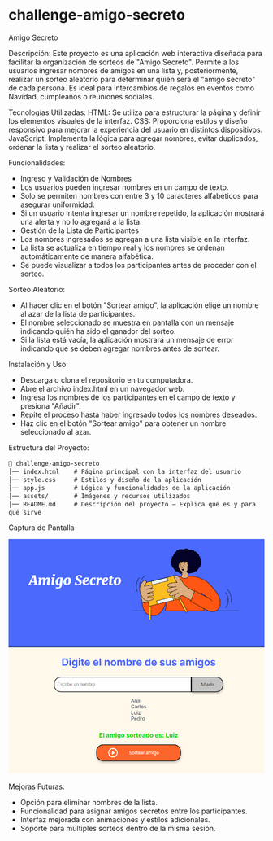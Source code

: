 # challenge-amigo-secreto
Amigo Secreto

Descripción:
Este proyecto es una aplicación web interactiva diseñada para facilitar la organización de sorteos de "Amigo Secreto". Permite a los usuarios ingresar nombres de amigos en una lista y, posteriormente, realizar un sorteo aleatorio para determinar quién será el "amigo secreto" de cada persona. Es ideal para intercambios de regalos en eventos como Navidad, cumpleaños o reuniones sociales.

Tecnologías Utilizadas:
HTML: Se utiliza para estructurar la página y definir los elementos visuales de la interfaz.
CSS: Proporciona estilos y diseño responsivo para mejorar la experiencia del usuario en distintos dispositivos.
JavaScript: Implementa la lógica para agregar nombres, evitar duplicados, ordenar la lista y realizar el sorteo aleatorio.

Funcionalidades:
- Ingreso y Validación de Nombres
- Los usuarios pueden ingresar nombres en un campo de texto.
- Solo se permiten nombres con entre 3 y 10 caracteres alfabéticos para asegurar uniformidad.
- Si un usuario intenta ingresar un nombre repetido, la aplicación mostrará una alerta y no lo agregará a la lista.
- Gestión de la Lista de Participantes
- Los nombres ingresados se agregan a una lista visible en la interfaz.
- La lista se actualiza en tiempo real y los nombres se ordenan automáticamente de manera alfabética.
- Se puede visualizar a todos los participantes antes de proceder con el sorteo.

Sorteo Aleatorio:
- Al hacer clic en el botón "Sortear amigo", la aplicación elige un nombre al azar de la lista de participantes.
- El nombre seleccionado se muestra en pantalla con un mensaje indicando quién ha sido el ganador del sorteo.
- Si la lista está vacía, la aplicación mostrará un mensaje de error indicando que se deben agregar nombres antes de sortear.

Instalación y Uso:
- Descarga o clona el repositorio en tu computadora.
- Abre el archivo index.html en un navegador web.
- Ingresa los nombres de los participantes en el campo de texto y presiona "Añadir".
- Repite el proceso hasta haber ingresado todos los nombres deseados.
- Haz clic en el botón "Sortear amigo" para obtener un nombre seleccionado al azar.

Estructura del Proyecto:

    📁 challenge-amigo-secreto
    │── index.html    # Página principal con la interfaz del usuario
    │── style.css     # Estilos y diseño de la aplicación
    │── app.js        # Lógica y funcionalidades de la aplicación
    │── assets/       # Imágenes y recursos utilizados
    │── README.md     # Descripción del proyecto – Explica qué es y para qué sirve

Captura de Pantalla

![Imagen Muestra](assets/brave_screenshot_amilcarcode.github.io.png)

Mejoras Futuras:
- Opción para eliminar nombres de la lista.
- Funcionalidad para asignar amigos secretos entre los participantes.
- Interfaz mejorada con animaciones y estilos adicionales.
- Soporte para múltiples sorteos dentro de la misma sesión.
